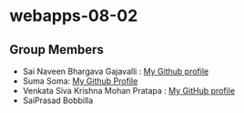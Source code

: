 # webapps-08-02

## Group Members
- Sai Naveen Bhargava Gajavalli : [My Github profile](https://github.com/naveenpi)
- Suma Soma: [My Github Profile](https://github.com/suma-gitrep)
- Venkata Siva Krishna Mohan Pratapa : [My GitHub profile](https://github.com/mohanpratapa)
- SaiPrasad Bobbilla

